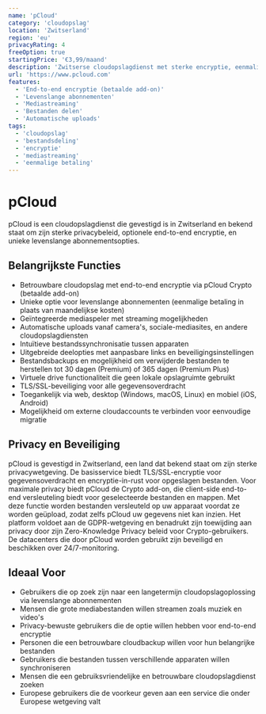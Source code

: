 ```yaml
---
name: 'pCloud'
category: 'cloudopslag'
location: 'Zwitserland'
region: 'eu'
privacyRating: 4
freeOption: true
startingPrice: '€3,99/maand'
description: 'Zwitserse cloudopslagdienst met sterke encryptie, eenmalige levenslange betaalopties en uitstekende mediastreaming mogelijkheden.'
url: 'https://www.pcloud.com'
features:
  - 'End-to-end encryptie (betaalde add-on)'
  - 'Levenslange abonnementen'
  - 'Mediastreaming'
  - 'Bestanden delen'
  - 'Automatische uploads'
tags:
  - 'cloudopslag'
  - 'bestandsdeling'
  - 'encryptie'
  - 'mediastreaming'
  - 'eenmalige betaling'
---
```


# pCloud

pCloud is een cloudopslagdienst die gevestigd is in Zwitserland en bekend staat om zijn sterke privacybeleid, optionele end-to-end encryptie, en unieke levenslange abonnementsopties.

## Belangrijkste Functies

- Betrouwbare cloudopslag met end-to-end encryptie via pCloud Crypto (betaalde add-on)
- Unieke optie voor levenslange abonnementen (eenmalige betaling in plaats van maandelijkse kosten)
- Geïntegreerde mediaspeler met streaming mogelijkheden
- Automatische uploads vanaf camera's, sociale-mediasites, en andere cloudopslagdiensten
- Intuïtieve bestandssynchronisatie tussen apparaten
- Uitgebreide deelopties met aanpasbare links en beveiligingsinstellingen
- Bestandsbackups en mogelijkheid om verwijderde bestanden te herstellen tot 30 dagen (Premium) of 365 dagen (Premium Plus)
- Virtuele drive functionaliteit die geen lokale opslagruimte gebruikt
- TLS/SSL-beveiliging voor alle gegevensoverdracht
- Toegankelijk via web, desktop (Windows, macOS, Linux) en mobiel (iOS, Android)
- Mogelijkheid om externe cloudaccounts te verbinden voor eenvoudige migratie

## Privacy en Beveiliging

pCloud is gevestigd in Zwitserland, een land dat bekend staat om zijn sterke privacywetgeving. De basisservice biedt TLS/SSL-encryptie voor gegevensoverdracht en encryptie-in-rust voor opgeslagen bestanden. Voor maximale privacy biedt pCloud de Crypto add-on, die client-side end-to-end versleuteling biedt voor geselecteerde bestanden en mappen. Met deze functie worden bestanden versleuteld op uw apparaat voordat ze worden geüpload, zodat zelfs pCloud uw gegevens niet kan inzien. Het platform voldoet aan de GDPR-wetgeving en benadrukt zijn toewijding aan privacy door zijn Zero-Knowledge Privacy beleid voor Crypto-gebruikers. De datacenters die door pCloud worden gebruikt zijn beveiligd en beschikken over 24/7-monitoring.

## Ideaal Voor

- Gebruikers die op zoek zijn naar een langetermijn cloudopslagoplossing via levenslange abonnementen
- Mensen die grote mediabestanden willen streamen zoals muziek en video's
- Privacy-bewuste gebruikers die de optie willen hebben voor end-to-end encryptie
- Personen die een betrouwbare cloudbackup willen voor hun belangrijke bestanden
- Gebruikers die bestanden tussen verschillende apparaten willen synchroniseren
- Mensen die een gebruiksvriendelijke en betrouwbare cloudopslagdienst zoeken
- Europese gebruikers die de voorkeur geven aan een service die onder Europese wetgeving valt